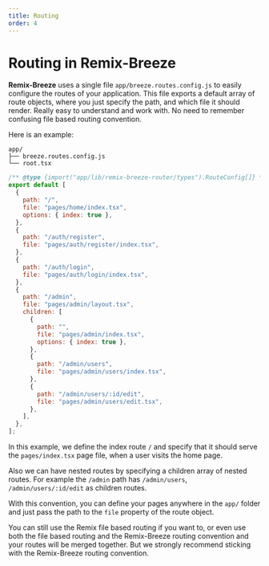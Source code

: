 ```yaml
---
title: Routing
order: 4
---
```


# Routing in Remix-Breeze

**Remix-Breeze** uses a single file `app/breeze.routes.config.js` to easily configure the routes of your application. This file exports a default array of route objects, where you just specify the path, and which file it should render. Really easy to understand and work with. No need to remember confusing file based routing convention.

Here is an example:

```text lines=[3]
app/
├── breeze.routes.config.js
└── root.tsx
```

```js
/** @type {import("app/lib/remix-breeze-router/types").RouteConfig[]} */
export default [
  {
    path: "/",
    file: "pages/home/index.tsx",
    options: { index: true },
  },
  {
    path: "/auth/register",
    file: "pages/auth/register/index.tsx",
  },
  {
    path: "/auth/login",
    file: "pages/auth/login/index.tsx",
  },
  {
    path: "/admin",
    file: "pages/admin/layout.tsx",
    children: [
      {
        path: "",
        file: "pages/admin/index.tsx",
        options: { index: true },
      },
      {
        path: "/admin/users",
        file: "pages/admin/users/index.tsx",
      },
      {
        path: "/admin/users/:id/edit",
        file: "pages/admin/users/edit.tsx",
      },
    ],
  },
];
```

In this example, we define the index route `/` and specify that it should serve the `pages/index.tsx` page file, when a user visits the home page.

Also we can have nested routes by specifying a children array of nested routes. For example the `/admin` path has `/admin/users`, `/admin/users/:id/edit` as children routes.

With this convention, you can define your pages anywhere in the `app/` folder and just pass the path to the `file` property of the route object.

<docs-info>
You can still use the Remix file based routing if you want to, or even use both the file based routing and the Remix-Breeze routing convention and your routes will be merged together. But we strongly recommend sticking with the Remix-Breeze routing convention.
</docs-info>
